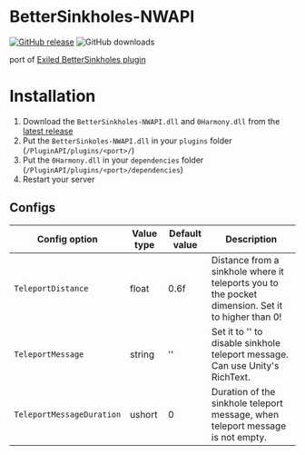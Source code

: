 # BetterSinkholes-NWAPI
[![GitHub release](https://flat.badgen.net/github/release/Nakuliv/BetterSinkoles-NWAPI)](https://github.com/Nakuliv/BetterSinkoles-NWAPI/releases/)
![GitHub downloads](https://flat.badgen.net/github/assets-dl/Nakuliv/BetterSinkoles-NWAPI)

port of [Exiled BetterSinkholes plugin](https://github.com/warden161/BetterSinkholes2)
# Installation
1. Download the `BetterSinkholes-NWAPI.dll` and `0Harmony.dll` from the [latest release](https://github.com/Nakuliv/BetterSinkoles-NWAPI/releases/latest)
2. Put the `BetterSinkoles-NWAPI.dll` in your `plugins` folder (`/PluginAPI/plugins/<port>/`)
4. Put the `0Harmony.dll` in your `dependencies` folder (`/PluginAPI/plugins/<port>/dependencies`)
5. Restart your server

## Configs
| Config option | Value type | Default value | Description |
| --- | --- | --- | --- |
| `TeleportDistance` | float | 0.6f | Distance from a sinkhole where it teleports you to the pocket dimension. Set it to higher than 0!|
| `TeleportMessage` | string | '' | Set it to '' to disable sinkhole teleport message. Can use Unity's RichText. |
| `TeleportMessageDuration` | ushort | 0 | Duration of the sinkhole teleport message, when teleport message is not empty. |
